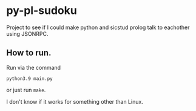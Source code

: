 # py-pl-sudoku

Project to see if I could make python and sicstud prolog talk to eachother using JSONRPC.

## How to run.

Run via the command 
```
python3.9 main.py
```
or just run ``make``.

I don't know if it works for something other than Linux.